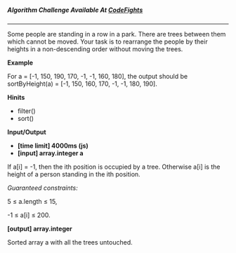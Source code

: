 

##### Algorithm Challenge Available At [CodeFights](https://codefights.com/arcade/intro/level-3/D6qmdBL2NYz49XHwM)
---
Some people are standing in a row in a park. There are trees between them which cannot be moved. Your task is to rearrange the people by their heights in a non-descending order without moving the trees.

**Example**

For a = [-1, 150, 190, 170, -1, -1, 160, 180], the output should be
sortByHeight(a) = [-1, 150, 160, 170, -1, -1, 180, 190].

**Hinits**
-   filter()
-   sort()

**Input/Output**

- **[time limit] 4000ms (js)**
- **[input] array.integer a**

If a[i] = -1, then the ith position is occupied by a tree. Otherwise a[i] is the height of a person standing in the ith position.

*Guaranteed constraints:*

5 ≤ a.length ≤ 15,

-1 ≤ a[i] ≤ 200.

**[output] array.integer**

Sorted array a with all the trees untouched.